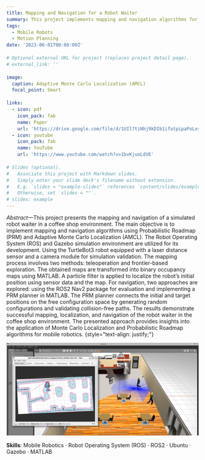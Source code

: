 ```yaml
---
title: Mapping and Navigation for a Robot Waiter
summary: This project implements mapping and navigation algorithms for a simulated robot waiter in a coffee shop environment. Here, Probabilistic Roadmap (PRM) and Adaptive Monte Carlo Localization (AMCL), along with the Robot Operating System (ROS) and Gazebo simulation, are used to solve different tasks. The TurtleBot3 robot, equipped with a laser distance sensor and camera module, is used for validation. Mapping involves teleoperation and frontier-based exploration, generating binary occupancy maps in MATLAB. Localization is performed using a particle filter, and navigation includes evaluating ROS2 Nav2 and implementing a PRM planner in MATLAB.
tags:
  - Mobile Robots
  - Motion Planning
date: '2023-06-01T00:00:00Z'

# Optional external URL for project (replaces project detail page).
# external_link: ''

image:
  caption: Adaptive Monte Carlo Localization (AMCL)
  focal_point: Smart

links:
  - icon: pdf
    icon_pack: fab
    name: Paper
    url: 'https://drive.google.com/file/d/1UIl7tiNhj9kDIb1ifatpipaPoLxsXANC/view'
  - icon: youtube
    icon_pack: fab
    name: YouTube
    url: 'https://www.youtube.com/watch?v=1bvKjuoLdVE'

# Slides (optional).
#   Associate this project with Markdown slides.
#   Simply enter your slide deck's filename without extension.
#   E.g. `slides = "example-slides"` references `content/slides/example-slides.md`.
#   Otherwise, set `slides = ""`.
# slides: example
---
```


*Abstract*—This project presents the mapping and navigation of a simulated robot waiter in a coffee shop environment. The main objective is to implement mapping and navigation algorithms using Probabilistic Roadmap (PRM) and Adaptive Monte Carlo Localization (AMCL). The Robot Operating System (ROS) and Gazebo simulation environment are utilized for its development.
Using the TurtleBot3 robot equipped with a laser distance sensor and a camera module for simulation validation. The mapping process involves two methods: teleoperation and frontier-based
exploration. The obtained maps are transformed into binary occupancy maps using MATLAB. A particle filter is applied to localize the robot’s initial position using sensor data and the map.
For navigation, two approaches are explored: using the ROS2 Nav2 package for evaluation and implementing a PRM planner in MATLAB. The PRM planner connects the initial and target positions on the free configuration space by generating random configurations and validating collision-free paths. The results demonstrate successful mapping, localization, and navigation of the robot waiter in the coffee shop environment. The presented approach provides insights into the application of Monte Carlo Localization and Probabilistic Roadmap algorithms for mobile robotics.
{style="text-align: justify;"}

![alt nav2 ROS](nav2.png)

**Skills**: Mobile Robotics · Robot Operating System (ROS) · ROS2 · Ubuntu · Gazebo · MATLAB